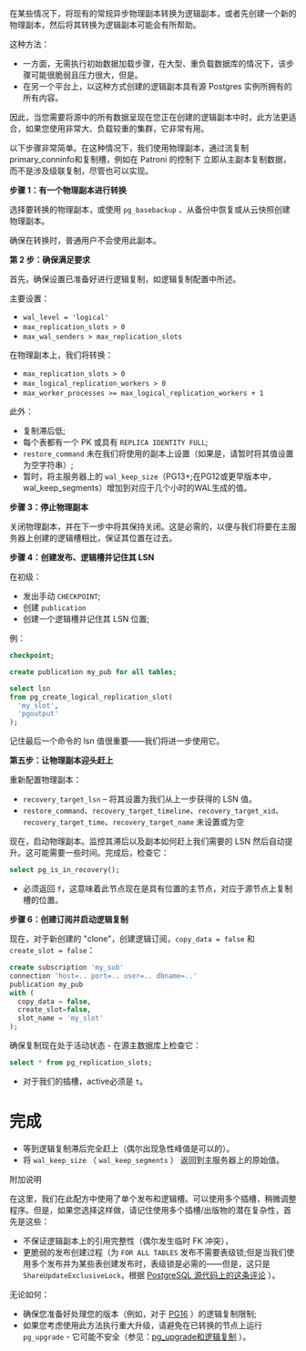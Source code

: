 在某些情况下，将现有的常规异步物理副本转换为逻辑副本，或者先创建一个新的物理副本，然后将其转换为逻辑副本可能会有所帮助。

这种方法：

- 一方面，无需执行初始数据加载步骤，在大型、重负载数据库的情况下，该步骤可能很脆弱且压力很大，但是。
- 在另一个平台上，以这种方式创建的逻辑副本具有源 Postgres 实例所拥有的所有内容。

因此，当您需要将源中的所有数据呈现在您正在创建的逻辑副本中时，此方法更适合，如果您使用非常大、负载较重的集群，它非常有用。

以下步骤非常简单。在这种情况下，我们使用物理副本，通过流复制primary_conninfo和复制槽，例如在 Patroni 的控制下 立即从主副本复制数据，而不是涉及级联复制，尽管也可以实现。

**步骤 1：有一个物理副本进行转换**

选择要转换的物理副本，或使用 `pg_basebackup` 、从备份中恢复或从云快照创建物理副本。

确保在转换时，普通用户不会使用此副本。

**第 2 步：确保满足要求**

首先，确保设置已准备好进行逻辑复制，如逻辑复制配置中所述。

主要设置：

- `wal_level = 'logical'`
- `max_replication_slots > 0`
- `max_wal_senders > max_replication_slots`

在物理副本上，我们将转换：

- `max_replication_slots > 0`
- `max_logical_replication_workers > 0`
- `max_worker_processes >= max_logical_replication_workers + 1`

此外：

- 复制滞后低;
- 每个表都有一个 PK 或具有 `REPLICA IDENTITY FULL`;
- `restore_command` 未在我们将使用的副本上设置（如果是，请暂时将其值设置为空字符串）;
- 暂时，将主服务器上的 `wal_keep_size`（PG13+;在PG12或更早版本中，wal_keep_segments）增加到对应于几个小时的WAL生成的值。

**步骤 3：停止物理副本**

关闭物理副本，并在下一步中将其保持关闭。这是必需的，以便与我们将要在主服务器上创建的逻辑槽相比，保证其位置在过去。

**步骤 4：创建发布、逻辑槽并记住其 LSN**

在初级：

- 发出手动 `CHECKPOINT`;
- 创建 `publication`
- 创建一个逻辑槽并记住其 LSN 位置;

例：

```sql
checkpoint;

create publication my_pub for all tables;

select lsn
from pg_create_logical_replication_slot(
  'my_slot',
  'pgoutput'
);

```

记住最后一个命令的 lsn 值很重要——我们将进一步使用它。

**第五步：让物理副本迎头赶上**

重新配置物理副本：

- `recovery_target_lsn` – 将其设置为我们从上一步获得的 LSN 值。
- `restore_command`、`recovery_target_timeline`、`recovery_target_xid`、`recovery_target_time`、`recovery_target_name` 未设置或为空

现在，启动物理副本。监控其滞后以及副本如何赶上我们需要的 LSN 然后自动提升。这可能需要一些时间。完成后，检查它：

```sql
select pg_is_in_recovery();
```

- 必须返回 `f`，这意味着此节点现在是具有位置的主节点，对应于源节点上复制槽的位置。

**步骤 6：创建订阅并启动逻辑复制**

现在，对于新创建的 "clone"，创建逻辑订阅，`copy_data = false` 和 `create_slot = false`：

```sql
create subscription 'my_sub'
connection 'host=.. port=.. user=.. dbname=..'
publication my_pub
with (
  copy_data = false,
  create_slot=false,
  slot_name = 'my_slot'
);

```

确保复制现在处于活动状态 - 在源主数据库上检查它：

```sql
select * from pg_replication_slots;
```

- 对于我们的插槽，active必须是 `t`。

# 完成

- 等到逻辑复制滞后完全赶上（偶尔出现急性峰值是可以的）。
- 将 `wal_keep_size` （ `wal_keep_segments` ） 返回到主服务器上的原始值。

附加说明

在这里，我们在此配方中使用了单个发布和逻辑槽。可以使用多个插槽，稍微调整程序。但是，如果您选择这样做，请记住使用多个插槽/出版物的潜在复杂性，首先是这些：

- 不保证逻辑副本上的引用完整性（偶尔发生临时 FK 冲突），
- 更脆弱的发布创建过程（为 `FOR ALL TABLES` 发布不需要表级锁;但是当我们使用多个发布并为某些表创建发布时，表级锁是必需的——但是，这只是 `ShareUpdateExclusiveLock`，根据 [PostgreSQL 源代码上的这条评论](https://github.com/postgres/postgres/blob/1b6da28e0668eb977dcab6987d192ddedf32b752/src/backend/commands/publicationcmds.c#L1550) ）。

无论如何：

- 确保您准备好处理您的版本（例如，对于 [PG16](https://www.postgresql.org/docs/16/logical-replication-restrictions.html) ）的逻辑复制限制;
- 如果您考虑使用此方法执行重大升级，请避免在已转换的节点上运行 `pg_upgrade` - 它可能不安全（参见：[pg_upgrade和逻辑复制](https://postgresql.org/message-id/flat/20230217075433.u5mjly4d5cr4hcfe%40jrouhaud) ）。



